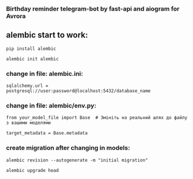 ### Birthday reminder telegram-bot  by fast-api and aiogram for Avrora

## alembic start to work:
```pip install alembic```

```alembic init alembic```

### change in file: alembic.ini:
```sqlalchemy.url = postgresql://user:password@localhost:5432/database_name```

### change in file: alembic/env.py:
```from your_model_file import Base  # Змініть на реальний шлях до файлу з вашими моделями```

```target_metadata = Base.metadata```

### create migration after changing in models:
```alembic revision --autogenerate -m "initial migration"```

```alembic upgrade head```

